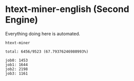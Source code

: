 # htext-miner-english (Second Engine)

Everything doing here is automated.

```
htext-miner

total: 6456/9523 (67.79376246980993%)

job0: 1453
job1: 1644
job2: 2198
job3: 1161
```
